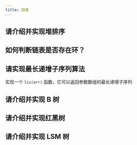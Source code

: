 ```yaml
---
title: 困难
---
```


## 请介绍并实现堆排序

<Answer>

</Answer>

## 如何判断链表是否存在环？

<Answer>

</Answer>

## 请实现最长递增子序列算法

实现一个 `lis(arr)` 函数，它可以返回参数数组的最长递增子序列

<Answer>

</Answer>

## 请介绍并实现 B 树

<Answer>

</Answer>

## 请介绍并实现红黑树

<Answer>

</Answer>

## 请介绍并实现 LSM 树

<Answer>

</Answer>
